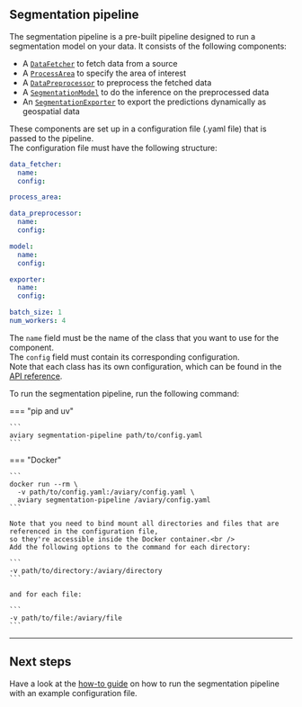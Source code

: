 <style>
  .md-sidebar--secondary { visibility: hidden }
</style>

## Segmentation pipeline

The segmentation pipeline is a pre-built pipeline designed to run a segmentation model on your data.
It consists of the following components:

- A [`DataFetcher`] to fetch data from a source
- A [`ProcessArea`] to specify the area of interest
- A [`DataPreprocessor`] to preprocess the fetched data
- A [`SegmentationModel`] to do the inference on the preprocessed data
- An [`SegmentationExporter`] to export the predictions dynamically as geospatial data

These components are set up in a configuration file (.yaml file) that is passed to the pipeline.<br />
The configuration file must have the following structure:

``` yaml title="config.yaml"
data_fetcher:
  name:
  config:

process_area:

data_preprocessor:
  name:
  config:

model:
  name:
  config:

exporter:
  name:
  config:

batch_size: 1
num_workers: 4
```

The `name` field must be the name of the class that you want to use for the component.<br />
The `config` field must contain its corresponding configuration.<br />
Note that each class has its own configuration, which can be found in the [API reference].

To run the segmentation pipeline, run the following command:

=== "pip and uv"

    ```
    aviary segmentation-pipeline path/to/config.yaml
    ```

=== "Docker"

    ```
    docker run --rm \
      -v path/to/config.yaml:/aviary/config.yaml \
      aviary segmentation-pipeline /aviary/config.yaml
    ```

    Note that you need to bind mount all directories and files that are referenced in the configuration file,
    so they're accessible inside the Docker container.<br />
    Add the following options to the command for each directory:

    ```
    -v path/to/directory:/aviary/directory
    ```

    and for each file:

    ```
    -v path/to/file:/aviary/file
    ```

  [`DataFetcher`]: ../api_reference/data/data_fetcher/data_fetcher.md
  [`ProcessArea`]: ../api_reference/process_area.md
  [`DataPreprocessor`]: ../api_reference/data/data_preprocessor/data_preprocessor.md
  [`SegmentationModel`]: ../api_reference/inference/model/segmentation_model.md
  [`SegmentationExporter`]: ../api_reference/inference/exporter/segmentation_exporter.md
  [API reference]: ../api_reference/pipeline/segmentation_pipeline.md#aviary.pipeline.SegmentationPipelineConfig

---

## Next steps

Have a look at the [how-to guide] on how to run the segmentation pipeline with an example configuration file.

  [how-to guide]: ../how_to_guides/cli/how_to_run_the_segmentation_pipeline.md
